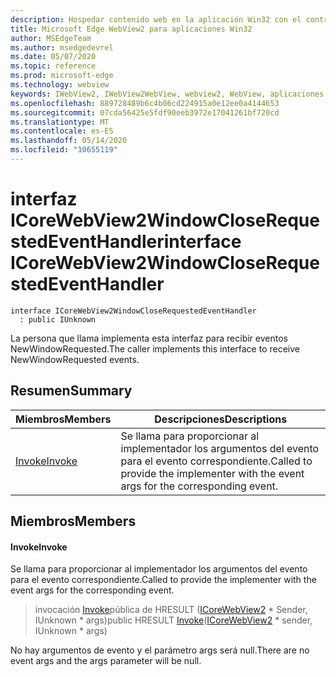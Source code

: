 ```yaml
---
description: Hospedar contenido web en la aplicación Win32 con el control Microsoft Edge WebView2
title: Microsoft Edge WebView2 para aplicaciones Win32
author: MSEdgeTeam
ms.author: msedgedevrel
ms.date: 05/07/2020
ms.topic: reference
ms.prod: microsoft-edge
ms.technology: webview
keywords: IWebView2, IWebView2WebView, webview2, WebView, aplicaciones Win32, Win32, Edge, ICoreWebView2, ICoreWebView2Controller, control de explorador, HTML Edge
ms.openlocfilehash: 889728489b6c4b06cd224915a0e12ee0a4144653
ms.sourcegitcommit: 07cda56425e5fdf90eeb3972e17041261bf720cd
ms.translationtype: MT
ms.contentlocale: es-ES
ms.lasthandoff: 05/14/2020
ms.locfileid: "10655119"
---
```

# <span data-ttu-id="38fc2-104">interfaz ICoreWebView2WindowCloseRequestedEventHandler</span><span class="sxs-lookup"><span data-stu-id="38fc2-104">interface ICoreWebView2WindowCloseRequestedEventHandler</span></span> 

```
interface ICoreWebView2WindowCloseRequestedEventHandler
  : public IUnknown
```

<span data-ttu-id="38fc2-105">La persona que llama implementa esta interfaz para recibir eventos NewWindowRequested.</span><span class="sxs-lookup"><span data-stu-id="38fc2-105">The caller implements this interface to receive NewWindowRequested events.</span></span>

## <span data-ttu-id="38fc2-106">Resumen</span><span class="sxs-lookup"><span data-stu-id="38fc2-106">Summary</span></span>

 <span data-ttu-id="38fc2-107">Miembros</span><span class="sxs-lookup"><span data-stu-id="38fc2-107">Members</span></span>                        | <span data-ttu-id="38fc2-108">Descripciones</span><span class="sxs-lookup"><span data-stu-id="38fc2-108">Descriptions</span></span>
--------------------------------|---------------------------------------------
[<span data-ttu-id="38fc2-109">Invoke</span><span class="sxs-lookup"><span data-stu-id="38fc2-109">Invoke</span></span>](#invoke) | <span data-ttu-id="38fc2-110">Se llama para proporcionar al implementador los argumentos del evento para el evento correspondiente.</span><span class="sxs-lookup"><span data-stu-id="38fc2-110">Called to provide the implementer with the event args for the corresponding event.</span></span>

## <span data-ttu-id="38fc2-111">Miembros</span><span class="sxs-lookup"><span data-stu-id="38fc2-111">Members</span></span>

#### <span data-ttu-id="38fc2-112">Invoke</span><span class="sxs-lookup"><span data-stu-id="38fc2-112">Invoke</span></span> 

<span data-ttu-id="38fc2-113">Se llama para proporcionar al implementador los argumentos del evento para el evento correspondiente.</span><span class="sxs-lookup"><span data-stu-id="38fc2-113">Called to provide the implementer with the event args for the corresponding event.</span></span>

> <span data-ttu-id="38fc2-114">invocación [Invoke](#invoke)pública de HRESULT ([ICoreWebView2](icorewebview2.md) \* Sender, IUnknown \* args)</span><span class="sxs-lookup"><span data-stu-id="38fc2-114">public HRESULT [Invoke](#invoke)([ICoreWebView2](icorewebview2.md) \* sender, IUnknown \* args)</span></span>

<span data-ttu-id="38fc2-115">No hay argumentos de evento y el parámetro args será null.</span><span class="sxs-lookup"><span data-stu-id="38fc2-115">There are no event args and the args parameter will be null.</span></span>

